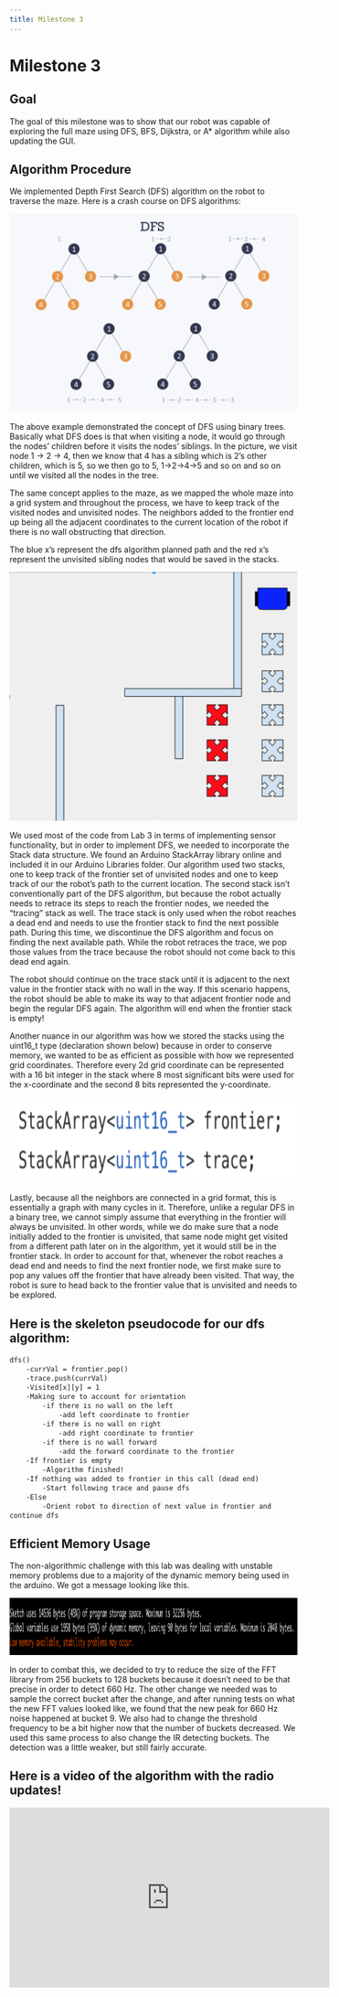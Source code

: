 ```yaml
---
title: Milestone 3
---
```


Milestone 3
===========

## Goal

The goal of this milestone was to show that our robot was capable of  exploring the full maze using DFS, BFS, Dijkstra, or A* algorithm while also updating the GUI.

## Algorithm Procedure

We implemented Depth First Search (DFS) algorithm on the robot to traverse the maze. Here is a crash course on DFS algorithms:

![DFS Description](media/download.png "DFS Diagram")

The above example demonstrated the concept of DFS using binary trees. Basically what DFS does is that when visiting a node, it would go through the nodes’ children before it visits the nodes’ siblings. In the picture, we visit node 1 -> 2 -> 4, then we know that 4 has a sibling which is 2’s other children, which is 5, so we then go to 5, 1->2->4->5 and so on and so on until we visited all the nodes in the tree. 

The same concept applies to the maze, as we mapped the whole maze into a grid system and throughout the process, we have to keep track of the visited nodes and unvisited nodes. The neighbors added to the frontier end up being all the adjacent coordinates to the current location of the robot if there is no wall obstructing that direction.

The blue x’s represent the dfs algorithm planned path and the red x’s represent the unvisited sibling nodes that would be saved in the stacks. 

![Robot's Movement](media/robotmovement.png "Robot's Movement")

We used most of the code from Lab 3 in terms of implementing sensor functionality, but in order to implement DFS, we needed to incorporate the Stack data structure. We found an Arduino StackArray library online and included it in our Arduino Libraries folder. Our algorithm used two stacks, one to keep track of the frontier set of unvisited nodes and one to keep track of our the robot’s path to the current location. The second stack isn’t conventionally part of the DFS algorithm, but because the robot actually needs to retrace its steps to reach the frontier nodes, we needed the “tracing” stack as well. The trace stack is only used when the robot reaches a dead end and needs to use the frontier stack to find the next possible path. During this time, we discontinue the DFS algorithm and focus on finding the next available path. While the robot retraces the trace, we pop those values from the trace because the robot should not come back to this dead end again. 

The robot should continue on the trace stack until it is adjacent to the next value in the frontier stack with no wall in the way. If this scenario happens, the robot should be able to make its way to that adjacent frontier node and begin the regular DFS again. The algorithm will end when the frontier stack is empty!

Another nuance in our algorithm was how we stored the stacks using the uint16_t type (declaration shown below) because in order to conserve memory, we wanted to be as efficient as possible with how we represented grid coordinates. Therefore every 2d grid coordinate can be represented with a 16 bit integer in the stack where 8 most significant bits were used for the x-coordinate and the second 8 bits represented the y-coordinate.

<img src="media/stackdeclare.png" alt="Stack Declaration" width="800" height="150"/>

Lastly, because all the neighbors are connected in a grid format, this is essentially a graph with many cycles in it. Therefore, unlike a regular DFS in a binary tree, we cannot simply assume that everything in the frontier will always be unvisited. In other words, while we do make sure that a node initially added to the frontier is unvisited, that same node might get visited from a different path later on in the algorithm, yet it would still be in the frontier stack. In order to account for that, whenever the robot reaches a dead end and needs to find the next frontier node, we first make sure to pop any values off the frontier that have already been visited. That way, the robot is sure to head back to the frontier value that is unvisited and needs to be explored. 

## Here is the skeleton pseudocode for our dfs algorithm: 
   
    dfs()
        -currVal = frontier.pop()
        -trace.push(currVal)
        -Visited[x][y] = 1
        -Making sure to account for orientation
            -if there is no wall on the left
                -add left coordinate to frontier
            -if there is no wall on right
                -add right coordinate to frontier
            -if there is no wall forward 
                -add the forward coordinate to the frontier
        -If frontier is empty
            -Algorithm finished!
        -If nothing was added to frontier in this call (dead end)
            -Start following trace and pause dfs
        -Else 
            -Orient robot to direction of next value in frontier and continue dfs

## Efficient Memory Usage

The non-algorithmic challenge with this lab was dealing with unstable memory problems due to a majority of the dynamic memory being used in the arduino. We got a message looking like this. 

<img src="media/memory.png" alt="Memory Warning" width="800" height="100"/>

In order to combat this, we decided to try to reduce the size of the FFT library from 256 buckets to 128 buckets because it doesn’t need to be that precise in order to detect 660 Hz. The other change we needed was to sample the correct bucket after the change, and after running tests on what the new FFT values looked like, we found that the new peak for 660 Hz noise happened at bucket 9. We also had to change the threshold frequency to be a bit higher now that the number of buckets decreased. We used this same process to also change the IR detecting buckets. The detection was a little weaker, but still fairly accurate. 

## Here is a video of the algorithm with the radio updates!

<div class="video"><iframe width="560" height="315" src="https://www.youtube.com/embed/MKExI6S6vzE" frameborder="0" allow="autoplay; encrypted-media" allowfullscreen></iframe></div>
